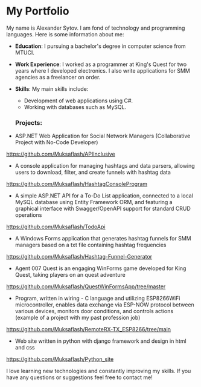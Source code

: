 # My Portfolio

My name is Alexander Sytov. I am fond of technology and programming languages. Here is some information about me:

- **Education**: I pursuing a bachelor's degree in computer science from MTUCI.
- **Work Experience**: I worked as a programmer at King's Quest for two years where I developed electronics. I also write applications for SMM agencies as a freelancer on order.
- **Skills**: My main skills include:
   - Development of web applications using C#.
   - Working with databases such as MySQL.
     
  ### **Projects**:

- ASP.NET Web Application for Social Network Managers (Collaborative Project with No-Code Developer)
  
https://github.com/Muksaflash/APIInclusive

- A console application for managing hashtags and data parsers, allowing users to download, filter, and create funnels with hashtag data
  
https://github.com/Muksaflash/HashtagConsoleProgram

- A simple ASP.NET API for a To-Do List application, connected to a local MySQL database using Entity Framework ORM, and featuring a graphical interface with Swagger/OpenAPI support for standard CRUD operations

https://github.com/Muksaflash/TodoApi

- A Windows Forms application that generates hashtag funnels for SMM managers based on a txt file containing hashtag frequencies

https://github.com/Muksaflash/Hashtag-Funnel-Generator

- Agent 007 Quest is an engaging WinForms game developed for King Quest, taking players on an quest adventure

https://github.com/Muksaflash/QuestWinFormsApp/tree/master

- Program, written in wiring - C language and utilizing ESP8266WiFi microcontroller, enables data exchange via ESP-NOW protocol between various devices, monitors door conditions, and controls actions (example of a project with my past profession job)

https://github.com/Muksaflash/RemoteRX-TX_ESP8266/tree/main

- Web site written in python with django framework and design in html and css

https://github.com/Muksaflash/Python_site

I love learning new technologies and constantly improving my skills. If you have any questions or suggestions feel free to contact me!

